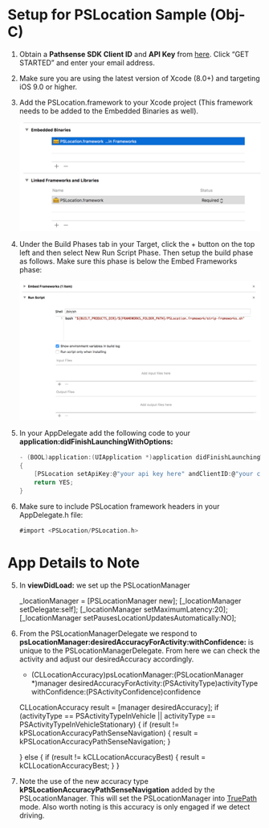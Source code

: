 # Setup for PSLocation Sample (Obj-C)

1. Obtain a **Pathsense SDK Client ID** and **API Key** from [here](https://pathsense.com/). Click “GET STARTED” and enter your email address.

2. Make sure you are using the latest version of Xcode (8.0+) and targeting iOS 9.0 or higher.

3. Add the PSLocation.framework to your Xcode project (This framework needs to be added to the Embedded Binaries as well).

	![Screenshot1](../frameworks.png?raw=true "")

4. Under the Build Phases tab in your Target, click the + button on the top left and then select New Run Script Phase. Then setup the build phase as follows. Make sure this phase is below the Embed Frameworks phase:

	![Screenshot2](../RunScript.png?raw=true "")

5. In your AppDelegate add the following code to your **application:didFinishLaunchingWithOptions:**

    ```groovy
	- (BOOL)application:(UIApplication *)application didFinishLaunchingWithOptions:(NSDictionary *)launchOptions
	{
		[PSLocation setApiKey:@"your api key here" andClientID:@"your client ID"];
    	return YES;
	}
	```

6. Make sure to include PSLocation framework headers in your AppDelegate.h file:

    ```groovy
	#import <PSLocation/PSLocation.h>
	```

# App Details to Note

5. In **viewDidLoad:** we set up the PSLocationManager 
    
    _locationManager = [PSLocationManager new];
    [_locationManager setDelegate:self];
    [_locationManager setMaximumLatency:20];
    [_locationManager setPausesLocationUpdatesAutomatically:NO];

5. From the PSLocationManagerDelegate we respond to **psLocationManager:desiredAccuracyForActivity:withConfidence:** is unique to the PSLocationManagerDelegate. From here we can check the activity and adjust our desiredAccuracy accordingly. 

	- (CLLocationAccuracy)psLocationManager:(PSLocationManager *)manager desiredAccuracyForActivity:(PSActivityType)activityType withConfidence:(PSActivityConfidence)confidence
		
    CLLocationAccuracy result = [manager desiredAccuracy];
	if (activityType == PSActivityTypeInVehicle || activityType == PSActivityTypeInVehicleStationary) {
    	if (result != kPSLocationAccuracyPathSenseNavigation) {
        	result = kPSLocationAccuracyPathSenseNavigation;
        }
    
    } else {
    	if (result != kCLLocationAccuracyBest) {
        	result = kCLLocationAccuracyBest;
        }
    }

5. Note the use of the new accuracy type **kPSLocationAccuracyPathSenseNavigation** added by the PSLocationManager. This will set the PSLocationManager into [TruePath](https://pathsense.com/ios) mode. Also worth noting is this accuracy is only engaged if we detect driving. 
    
